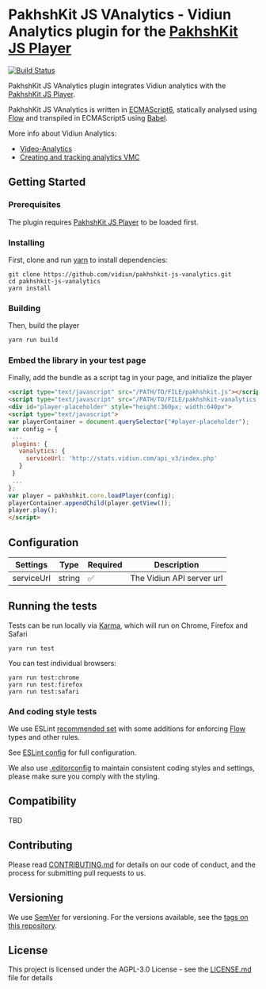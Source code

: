 # PakhshKit JS VAnalytics - Vidiun Analytics plugin for the [PakhshKit JS Player]

[![Build Status](https://travis-ci.org/vidiun/pakhshkit-js-vanalytics.svg?branch=master)](https://travis-ci.org/vidiun/pakhshkit-js-vanalytics)

PakhshKit JS VAnalytics plugin integrates Vidiun analytics with the [PakhshKit JS Player].
 
PakhshKit JS VAnalytics is written in [ECMAScript6], statically analysed using [Flow] and transpiled in ECMAScript5 using [Babel].

More info about Vidiun Analytics: 
* [Video-Analytics]
* [Creating and tracking analytics VMC]

[Video-Analytics]: https://corp.vidiun.com/Products/Features/Video-Analytics
[Creating and tracking analytics VMC]: https://knowledge.vidiun.com/creating-and-tracking-analytics-vmc-0
[Flow]: https://flow.org/
[ECMAScript6]: https://github.com/ericdouglas/ES6-Learning#articles--tutorials
[Babel]: https://babeljs.io

## Getting Started

### Prerequisites
The plugin requires [PakhshKit JS Player] to be loaded first.

[Pakhshkit JS Player]: https://github.com/vidiun/pakhshkit-js

### Installing

First, clone and run [yarn] to install dependencies:

[yarn]: https://yarnpkg.com/lang/en/

```
git clone https://github.com/vidiun/pakhshkit-js-vanalytics.git
cd pakhshkit-js-vanalytics
yarn install
```

### Building

Then, build the player

```javascript
yarn run build
```

### Embed the library in your test page

Finally, add the bundle as a script tag in your page, and initialize the player

```html
<script type="text/javascript" src="/PATH/TO/FILE/pakhshkit.js"></script>
<script type="text/javascript" src="/PATH/TO/FILE/pakhshkit-vanalytics.js"></script>
<div id="player-placeholder" style="height:360px; width:640px">
<script type="text/javascript">
var playerContainer = document.querySelector("#player-placeholder");
var config = {
 ...
 plugins: {
   vanalytics: { 
     serviceUrl: 'http://stats.vidiun.com/api_v3/index.php'
   }
 }
 ...
};
var player = pakhshkit.core.loadPlayer(config);
playerContainer.appendChild(player.getView());
player.play();
</script>
```

## Configuration

| Settings 	| Type   	| Required           	| Description                	|
|----------	|--------	|--------------------	|----------------------------	|
| serviceUrl    	| string 	| :white_check_mark: 	| The Vidiun API server url 	|

## Running the tests

Tests can be run locally via [Karma], which will run on Chrome, Firefox and Safari

[Karma]: https://karma-runner.github.io/1.0/index.html
```
yarn run test
```

You can test individual browsers:
```
yarn run test:chrome
yarn run test:firefox
yarn run test:safari
```

### And coding style tests

We use ESLint [recommended set](http://eslint.org/docs/rules/) with some additions for enforcing [Flow] types and other rules.

See [ESLint config](.eslintrc.json) for full configuration.

We also use [.editorconfig](.editorconfig) to maintain consistent coding styles and settings, please make sure you comply with the styling.


## Compatibility

TBD

## Contributing

Please read [CONTRIBUTING.md](https://gist.github.com/PurpleBooth/b24679402957c63ec426) for details on our code of conduct, and the process for submitting pull requests to us.

## Versioning

We use [SemVer](http://semver.org/) for versioning. For the versions available, see the [tags on this repository](https://github.com/vidiun/pakhshkit-js-vanalytics/tags). 

## License

This project is licensed under the AGPL-3.0 License - see the [LICENSE.md](LICENSE.md) file for details
